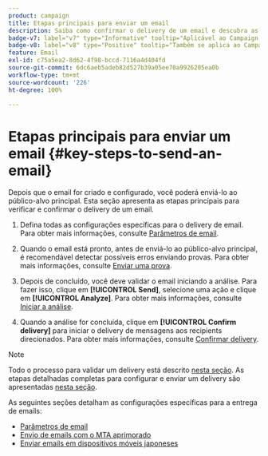 ```yaml
---
product: campaign
title: Etapas principais para enviar um email
description: Saiba como confirmar o delivery de um email e descubra as especificidades da entrega de mensagens de email
badge-v7: label="v7" type="Informative" tooltip="Aplicável ao Campaign Classic v7"
badge-v8: label="v8" type="Positive" tooltip="Também se aplica ao Campaign v8"
feature: Email
exl-id: c75a5ea2-8d62-4f98-bccd-7116a4d404fd
source-git-commit: 6dc6aeb5adeb82d527b39a05ee70a9926205ea0b
workflow-type: tm+mt
source-wordcount: '226'
ht-degree: 100%

---
```


# Etapas principais para enviar um email {#key-steps-to-send-an-email}



Depois que o email for criado e configurado, você poderá enviá-lo ao público-alvo principal. Esta seção apresenta as etapas principais para verificar e confirmar o delivery de um email.

1. Defina todas as configurações específicas para o delivery de email. Para obter mais informações, consulte [Parâmetros de email](email-parameters.md).
1. Quando o email está pronto, antes de enviá-lo ao público-alvo principal, é recomendável detectar possíveis erros enviando provas. Para obter mais informações, consulte [Enviar uma prova](steps-validating-the-delivery.md#sending-a-proof).

1. Depois de concluído, você deve validar o email iniciando a análise. Para fazer isso, clique em **[!UICONTROL Send]**, selecione uma ação e clique em **[!UICONTROL Analyze]**. Para obter mais informações, consulte [Iniciar a análise](steps-validating-the-delivery.md#analyzing-the-delivery).

1. Quando a análise for concluída, clique em **[!UICONTROL Confirm delivery]** para iniciar o delivery de mensagens aos recipients direcionados. Para obter mais informações, consulte [Confirmar delivery](steps-sending-the-delivery.md#confirming-delivery).

   <!--Add screenshot with analysis done and Confirm delivery button activated.-->

>[!NOTE]
>
>Todo o processo para validar um delivery está descrito [nesta seção](steps-validating-the-delivery.md). As etapas detalhadas completas para configurar e enviar um delivery são apresentadas [nesta seção](steps-sending-the-delivery.md).

As seguintes seções detalham as configurações específicas para a entrega de emails:
<!--* [Generating the mirror page](generating-mirror-page.md)
* [Email BCC](email-bcc.md)-->
* [Parâmetros de email](email-parameters.md)
* [Envio de emails com o MTA aprimorado](sending-with-enhanced-mta.md)
* [Enviar emails em dispositivos móveis japoneses](sending-emails-on-japanese-mobiles.md)
